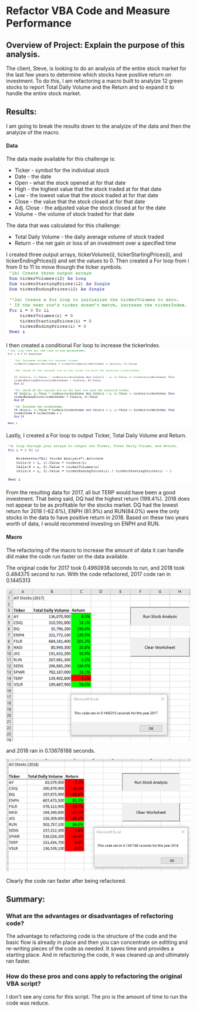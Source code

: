 # Refactor VBA Code and Measure Performance

## Overview of Project: Explain the purpose of this analysis.

The client, Steve, is looking to do an analysis of the entire stock market for the last few years to determine which stocks have positive return on investment.  To do this, I am refactoring a macro built to analyize 12 green stocks to report Total Daily Volume and the Return and to expand it to handle the entire stock market.

## Results:

I am going to break the results down to the analyize of the data and then the analyize of the macro.

#### Data

The data made available for this challenge is:
- Ticker - symbol for the individual stock
- Date - the date
- Open - what the stock opened at for that date
- High - the highest value that the stock traded at for that date
- Low -  the lowest value that the stock traded at for that date
- Close - the value that the stock closed at for that date
- Adj. Close - the adjusted value the stock closed at for the date
- Volume - the volume of stock traded for that date

The data that was calculated for this challenge:
- Total Daily Volume - the daily average volume of stock traded
- Return - the net gain or loss of an investment over a specified time

I created three output arrays, tickerVolume(i), tickerStartingPrices(i), and tickerEndingPrices(i) and set the values to 0.  Then created a For loop from i from 0 to 11 to move thourgh the ticker symbols.  
![array.png](https://github.com/abiwat/stock-analysis/blob/main/Resources/Array.png)

I then created a conditional For loop to increase the tickerIndex.  
![Conditional%20Loop.png](https://github.com/abiwat/stock-analysis/blob/main/Resources/Conditional%20Loop.png)

Lastly, I created a For loop to output Ticker, Total Daily Volume and Return.

![Output%20Loop.png](https://github.com/abiwat/stock-analysis/blob/main/Resources/OutPut%20Loop.png)


From the resulting data for 2017, all but TERP would have been a good investment.  That being said, DQ had the highest return (199.4%).  2018 does not appear to be as profitable for the stocks market.  DQ had the lowest return for 2018 (-62.6%), ENPH (81.9%) and RUN(84.0%) were the only stocks in the data to have positive return in 2018.  Based on these two years worth of data, I would recommend investing on ENPH and RUN.

#### Macro

The refactoring of the macro to increase the amount of data it can handle did make the code run faster on the data available.

The original code for 2017 took 0.4960938 seconds to run, and 2018 took 0.484375 second to run.  With the code refactored, 2017 code ran in 0.1445313 

![2017.png](https://github.com/abiwat/stock-analysis/blob/main/Resources/2017.png)

and 2018 ran in 0.13678188 seconds.  

![2018.png](https://github.com/abiwat/stock-analysis/blob/main/Resources/2018.png)

Clearly the code ran faster after being refactored.

## Summary:

### What are the advantages or disadvantages of refactoring code?

The advantage to refactoring code is the structure of the code and the basic flow is already in place and then you can concentrate on editting and re-writing pieces of the code as needed.  It saves time and provides a starting place.  And in refactoring the code, it was cleaned up and ultimately ran faster.

### How do these pros and cons apply to refactoring the original VBA script?

I don't see any cons for this script.  The pro is the amount of time to run the code was reduce.
